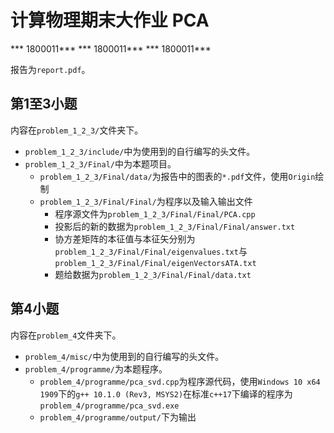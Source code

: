 # 计算物理期末大作业 PCA
\*\*\* 1800011\*\*\* 
\*\*\* 1800011\*\*\*
\*\*\* 1800011\*\*\*  

报告为`report.pdf`。

## 第1至3小题
内容在`problem_1_2_3/`文件夹下。
 + `problem_1_2_3/include/`中为使用到的自行编写的头文件。  
 + `problem_1_2_3/Final/`中为本题项目。  
    + `problem_1_2_3/Final/data/`为报告中的图表的`*.pdf`文件，使用`Origin`绘制
    + `problem_1_2_3/Final/Final/`为程序以及输入输出文件
        + 程序源文件为`problem_1_2_3/Final/Final/PCA.cpp`
        + 投影后的新的数据为`problem_1_2_3/Final/Final/answer.txt`
        + 协方差矩阵的本征值与本征矢分别为`problem_1_2_3/Final/Final/eigenvalues.txt`与`problem_1_2_3/Final/Final/eigenVectorsATA.txt`
        + 题给数据为`problem_1_2_3/Final/Final/data.txt`

## 第4小题
内容在`problem_4`文件夹下。
 + `problem_4/misc/`中为使用到的自行编写的头文件。
 + `problem_4/programme/`为本题程序。
    + `problem_4/programme/pca_svd.cpp`为程序源代码，使用`Windows 10 x64 1909`下的`g++ 10.1.0 (Rev3, MSYS2)`在标准`c++17`下编译的程序为`problem_4/programme/pca_svd.exe`
    + `problem_4/programme/output/`下为输出
